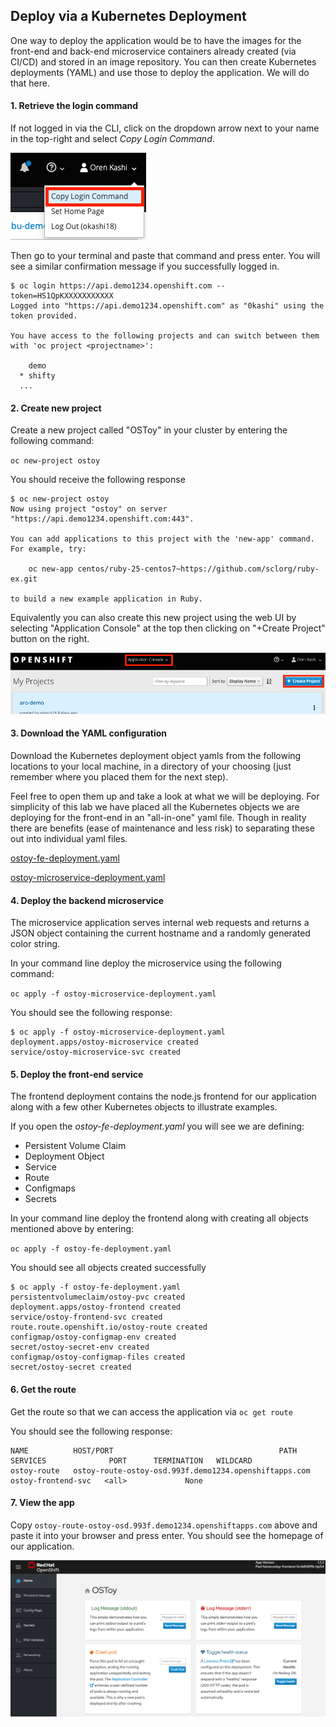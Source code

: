 ## Deploy via a Kubernetes Deployment
One way to deploy the application would be to have the images for the front-end and back-end microservice containers already created (via CI/CD) and stored in an image repository.  You can then create Kubernetes deployments (YAML) and use those to deploy the application.  We will do that here.

#### 1. Retrieve the login command
If not logged in via the CLI, click on the dropdown arrow next to your name in the top-right and select *Copy Login Command*.

![CLI Login](/images/4-cli-login.png)

Then go to your terminal and paste that command and press enter.  You will see a similar confirmation message if you successfully logged in.

```
$ oc login https://api.demo1234.openshift.com --token=HS1QpKXXXXXXXXXXX
Logged into "https://api.demo1234.openshift.com" as "0kashi" using the token provided.

You have access to the following projects and can switch between them with 'oc project <projectname>':

    demo
  * shifty
  ...
```

#### 2. Create new project
Create a new project called "OSToy" in your cluster by entering the following command:

`oc new-project ostoy`

You should receive the following response

```
$ oc new-project ostoy
Now using project "ostoy" on server "https://api.demo1234.openshift.com:443".

You can add applications to this project with the 'new-app' command. For example, try:

    oc new-app centos/ruby-25-centos7~https://github.com/sclorg/ruby-ex.git

to build a new example application in Ruby.
```

Equivalently you can also create this new project using the web UI by selecting "Application Console" at the top then clicking on "+Create Project" button on the right.

![UI Create Project](/images/4-createnewproj.png)

#### 3. Download the YAML configuration
Download the Kubernetes deployment object yamls from the following locations to your local machine, in a directory of your choosing (just remember where you placed them for the next step).

Feel free to open them up and take a look at what we will be deploying. For simplicity of this lab we have placed all the Kubernetes objects we are deploying for the front-end in an "all-in-one" yaml file.  Though in reality there are benefits (ease of maintenance and less risk) to separating these out into individual yaml files.

[ostoy-fe-deployment.yaml](https://raw.githubusercontent.com/0kashi/osdworkshop/master/yaml/ostoy-fe-deployment.yaml)

[ostoy-microservice-deployment.yaml](https://raw.githubusercontent.com/0kashi/osdworkshop/master/yaml/ostoy-microservice-deployment.yaml)

#### 4. Deploy the backend microservice
The microservice application serves internal web requests and returns a JSON object containing the current hostname and a randomly generated color string.

In your command line deploy the microservice using the following command:

`oc apply -f ostoy-microservice-deployment.yaml`

You should see the following response:
```
$ oc apply -f ostoy-microservice-deployment.yaml
deployment.apps/ostoy-microservice created
service/ostoy-microservice-svc created
```

#### 5. Deploy the front-end service
The frontend deployment contains the node.js frontend for our application along with a few other Kubernetes objects to illustrate examples.

 If you open the *ostoy-fe-deployment.yaml* you will see we are defining:

- Persistent Volume Claim
- Deployment Object
- Service
- Route
- Configmaps
- Secrets

In your command line deploy the frontend along with creating all objects mentioned above by entering:

`oc apply -f ostoy-fe-deployment.yaml`

You should see all objects created successfully

```
$ oc apply -f ostoy-fe-deployment.yaml
persistentvolumeclaim/ostoy-pvc created
deployment.apps/ostoy-frontend created
service/ostoy-frontend-svc created
route.route.openshift.io/ostoy-route created
configmap/ostoy-configmap-env created
secret/ostoy-secret-env created
configmap/ostoy-configmap-files created
secret/ostoy-secret created
```

#### 6. Get the route
Get the route so that we can access the application via `oc get route`

You should see the following response:

```
NAME          HOST/PORT                                     PATH      SERVICES              PORT      TERMINATION   WILDCARD
ostoy-route   ostoy-route-ostoy-osd.993f.demo1234.openshiftapps.com  ostoy-frontend-svc   <all>             None
```

#### 7. View the app
Copy `ostoy-route-ostoy-osd.993f.demo1234.openshiftapps.com` above and paste it into your browser and press enter.  You should see the homepage of our application.

![Home Page](/images/4-ostoy-homepage.png)
